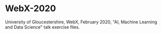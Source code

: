 # WebX-2020
University of Gloucestershire, WebX, February 2020, "AI, Machine Learning and Data Science" talk exercise files.
